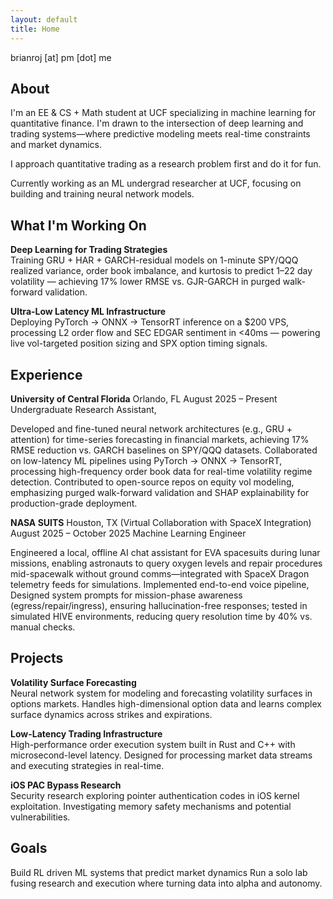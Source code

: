```yaml
---
layout: default
title: Home
---
```


<div class="contact-email"> brianroj [at] pm [dot] me

## About

I'm an EE & CS + Math student at UCF specializing in machine learning for quantitative finance. I'm drawn to the intersection of deep learning and trading systems—where predictive modeling meets real-time constraints and market dynamics.

I approach quantitative trading as a research problem first and do it for fun. 

Currently working as an ML undergrad researcher at UCF, focusing on building and training neural network models.

## What I'm Working On

**Deep Learning for Trading Strategies**  
Training GRU + HAR + GARCH-residual models on 1-minute SPY/QQQ realized variance, order book imbalance, and kurtosis to predict 1–22 day volatility — achieving 17% lower RMSE vs. GJR-GARCH in purged walk-forward validation.

**Ultra-Low Latency ML Infrastructure**  
Deploying PyTorch → ONNX → TensorRT inference on a $200 VPS, processing L2 order flow and SEC EDGAR sentiment in <40ms — powering live vol-targeted position sizing and SPX option timing signals.


## Experience

**University of Central Florida**
Orlando, FL
August 2025 – Present
Undergraduate Research Assistant,

Developed and fine-tuned neural network architectures (e.g., GRU + attention) for time-series forecasting in financial markets, achieving 17% RMSE reduction vs. GARCH baselines on SPY/QQQ datasets.
Collaborated on low-latency ML pipelines using PyTorch → ONNX → TensorRT, processing high-frequency order book data for real-time volatility regime detection.
Contributed to open-source repos on equity vol modeling, emphasizing purged walk-forward validation and SHAP explainability for production-grade deployment.

**NASA SUITS**
Houston, TX (Virtual Collaboration with SpaceX Integration)
August 2025 – October 2025
Machine Learning Engineer

Engineered a local, offline AI chat assistant for EVA spacesuits during lunar missions, enabling astronauts to query oxygen levels and repair procedures mid-spacewalk without ground comms—integrated with SpaceX Dragon telemetry feeds for simulations.
Implemented end-to-end voice pipeline,
Designed system prompts for mission-phase awareness (egress/repair/ingress), ensuring hallucination-free responses; tested in simulated HIVE environments, reducing query resolution time by 40% vs. manual checks.

## Projects

**Volatility Surface Forecasting**  
Neural network system for modeling and forecasting volatility surfaces in options markets. Handles high-dimensional option data and learns complex surface dynamics across strikes and expirations.

**Low-Latency Trading Infrastructure**  
High-performance order execution system built in Rust and C++ with microsecond-level latency. Designed for processing market data streams and executing strategies in real-time.

**iOS PAC Bypass Research**  
Security research exploring pointer authentication codes in iOS kernel exploitation. Investigating memory safety mechanisms and potential vulnerabilities.

## Goals
Build RL driven ML systems that predict market dynamics 
Run a solo lab fusing research and execution where turning data into alpha and autonomy.
